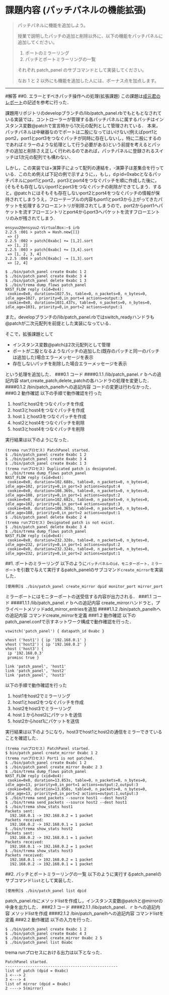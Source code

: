 # 課題内容 (パッチパネルの機能拡張)
>パッチパネルに機能を追加しよう。
>
>授業で説明したパッチの追加と削除以外に、以下の機能をパッチパネルに追加してください。
>
>1. ポートのミラーリング
>2. パッチとポートミラーリングの一覧
>
>それぞれ patch_panel のサブコマンドとして実装してください。
>
>なお 1 と 2 以外にも機能を追加した人には、ボーナス点を加点します。                         



---

#解答
##0. エラーとすべきパッチ操作への処理(拡張課題)
この課題は[成元君のレポート](https://github.com/handai-trema/patch-panel-r-narimoto/blob/master/report.md#bug)の記述を参考に行った．

課題用リポジトリのdevelopブランチの/lib/patch_panel.rbでもともとなされている実装では，コントローラーが管理する各パッチパネルに属するパッチはインスタンス変数@patchで宣言時から1次元の配列として管理されている．
本来，パッチパネルは中継器なのでポートは二股になってはいけない(例えばport1とport2，port1とport3をつなぐパッチが同時に存在しないし，特に二股にするのであればミラーのような処理として行う必要がある)という前提を考えるとパッチの追加と削除さえ正しく行われるのであれば，パッチパネルに登録されるスイッチは1次元の配列でも構わない．

しかし，この実装では+演算子によって配列の連結を，-演算子は差集合を行っている．このため例えば下記の例で示すように，，もし，dｐid=0xabcとなるパッチパネルにport1とport2，port3とport4をつなぐパッチを順に作成した後に，(そもそも存在しない)port1とport3をつなぐパッチの削除ができてしまう．すると，@patcｈにはそもそも存在しないport2とport4をつなぐパッチの情報が保持されてしまううえ，フローテーブルの内容もport1とport3から上がってきたパケットを処理するフローエントリが削除されてしまうので，port2からport1へパケットを流すフローエントリとport4からport3へパケットを流すフローエントリのみが残されてしまう.

```
ensyuu2@ensyuu2-VirtualBox:~$ irb
2.2.5 :001 > patch = Hash.new{[]}
 => {}
2.2.5 :002 > patch[0xabc] += [1,2].sort
 => [1, 2]
2.2.5 :003 > patch[0xabc] += [3,4].sort
 => [1, 2, 3, 4]
2.2.5 :004 > patch[0xabc] -= [1,3].sort
 => [2, 4]
```
```
$ ./bin/patch_panel create 0xabc 1 2
$ ./bin/patch_panel create 0xabc 3 4
$ ./bin/patch_panel delete 0xabc 1 3
$ ./bin/trema dump_flows patch_panel
NXST_FLOW reply (xid=0x4):
 cookie=0x0, duration=1027.5s, table=0, n_packets=0, n_bytes=0, idle_age=1027, priority=0,in_port=4 actions=output:3
 cookie=0x0, duration=1031.437s, table=0, n_packets=0, n_bytes=0, idle_age=1031, priority=0,in_port=2 actions=output:1
```

また，developブランチの/lib/patch_panel.rbではswitch_readyハンドラも@patchが二次元配列を前提とした実装になっている．

そこで，拡張課題として

 * インスタンス変数@patchは2次元配列として管理
 * ポートが二股となるようなパッチの追加した(既存のパッチと同一のパッチは追加した)場合エラーメッセージを表示
 * 存在しないパッチを削除した場合エラーメッセージを表示

という処理を追加した．
###0.1 コード
####0.1.1 /lib/patch_panel.ｒｂへの追記内容
start,create_patch,delete_patchの各ハンドラの処理を変更した．
####0.1.2 /bin/patch_panelhへの追記内容
コードの変更は行わなかった．
###0.2 動作確認
以下の手順で動作確認を行った
 1. host1とhost2をつなぐパッチを作成
 2. host3とhost4をつなぐパッチを作成
 3. host１とhost3をつなぐパッチを作成
 4. host2とhost4をつなぐパッチを削除
 5. host3とhost4をつなぐパッチを削除

実行結果は以下のようになった．
```
(trema runプロセス) PatchPanel started.
$ ./bin/patch_panel create 0xabc 1 2
$ ./bin/patch_panel create 0xabc 3 4
$ ./bin/patch_panel create 0xabc 1 3
(trema runプロセス) Duplicated patch is designated.
$ ./bin/trema dump_flows patch_panel
NXST_FLOW reply (xid=0x4):
 cookie=0x0, duration=102.688s, table=0, n_packets=0, n_bytes=0, idle_age=102, priority=0,in_port=3 actions=output:4
 cookie=0x0, duration=108.369s, table=0, n_packets=0, n_bytes=0, idle_age=108, priority=0,in_port=1 actions=output:2
 cookie=0x0, duration=102.682s, table=0, n_packets=0, n_bytes=0, idle_age=102, priority=0,in_port=4 actions=output:3
 cookie=0x0, duration=108.365s, table=0, n_packets=0, n_bytes=0, idle_age=108, priority=0,in_port=2 actions=output:1
$ ./bin/patch_panel delete 0xabc 2 4
(trema runプロセス) Designated patch is not exist.
$ ./bin/patch_panel delete 0xabc 3 4
$ ./bin/trema dump_flows patch_panel
NXST_FLOW reply (xid=0x4):
 cookie=0x0, duration=232.328s, table=0, n_packets=0, n_bytes=0, idle_age=232, priority=0,in_port=1 actions=output:2
 cookie=0x0, duration=232.324s, table=0, n_packets=0, n_bytes=0, idle_age=232, priority=0,in_port=2 actions=output:1
```

##1. ポートのミラーリング
以下のように`パッチパネルのid，モニターポート，ミラーポート`を引数で与えて実行するpatch_panelのサブコマンド`create_mirror`を実装した．

``[使用例]$ ./bin/patch_panel create_mirror dpid monitor_port mirror_port``

ミラーポートにはモニターポートの送受信する内容が出力される．
###1.1 コード
####1.1.1 /lib/patch_panel.ｒｂへの追記内容
create_mirrorハンドラと，プライベートメソッドadd_mirror_entriesを追加
####1.1.2 /bin/patch_panelhへの追記内容
コマンドcreate_mirrorを定義
###1.2 動作確認
以下のpatch_panel.confで示すネットワーク構成で動作確認を行った．
```
vswitch('patch_panel') { datapath_id 0xabc }

vhost ('host1') { ip '192.168.0.1' }
vhost ('host2') { ip '192.168.0.2' }
vhost ('host3') {
 ip '192.168.0.3'
 promisc true }

link 'patch_panel', 'host1'
link 'patch_panel', 'host2'
link 'patch_panel', 'host3'
```

以下の手順で動作確認を行った
 1. host1をhost2でミラーリング
 2. host1とhost2をつなぐパッチを作成
 3. host2をhost3でミラーリング
 4. host１からhost2にパケットを送信
 5. host2からhost1にパケットを送信

実行結果は以下のようになり，host3でhost1とhost2の通信をミラーできていることを確認した．
```
(trema runプロセス) PatchPanel started.
$ bin/patch_panel create_mirror 0xabc 1 2
(trema runプロセス) Port1 is not patched.
$ ./bin/patch_panel create 0xabc 1 2
$ ./bin/patch_panel create_mirror 0xabc 2 3
$ ./bin/trema dump_flows patch_panel
NXST_FLOW reply (xid=0x4):
 cookie=0x0, duration=13.853s, table=0, n_packets=0, n_bytes=0, idle_age=13, priority=0,in_port=1 actions=output:2,output:3
 cookie=0x0, duration=13.858s, table=0, n_packets=0, n_bytes=0, idle_age=13, priority=0,in_port=2 actions=output:1,output:3
$ ./bin/trema send_packets --source host1 --dest host2
$ ./bin/trema send_packets --source host2 --dest host1
$ ./bin/trema show_stats host1
Packets sent:
  192.168.0.1 -> 192.168.0.2 = 1 packet
Packets received:
  192.168.0.2 -> 192.168.0.1 = 1 packet
$ ./bin/trema show_stats host2
Packets sent:
  192.168.0.2 -> 192.168.0.1 = 1 packet
Packets received:
  192.168.0.1 -> 192.168.0.2 = 1 packet
$ ./bin/trema show_stats host3
Packets received:
  192.168.0.1 -> 192.168.0.2 = 1 packet
  192.168.0.2 -> 192.168.0.1 = 1 packet
```


##2. パッチとポートミラーリングの一覧
以下のように実行するpatch_panelのサブコマンド``list``として実装した．

``[使用例]$ ./bin/patch_panel list dpid``

patch_panel.rbにメソッドlistを作成し，インスタンス変数@patchと@mirrorの中身を出力した．
###2.1 コード
####2.1.1 /lib/patch_panel．ｒｂへの追記内容
メソッドlistを作成
####2.1.2 /bin/patch_panelhへの追記内容
コマンドlistを定義
###2.2 動作確認
以下の入力を行った．

```
$ ./bin/patch_panel create 0xabc 1 2
$ ./bin/patch_panel create 0xabc 4 3
$ ./bin/patch_panel create_mirror 0xabc 2 5
$ ./bin/patch_panel list 0xabc
```

trema runプロセスにおける出力は以下となった．
```
PatchPanel started.
--------------------------------------------------
list of patch (dpid = 0xabc)
1 <---> 2
3 <---> 4
list of mirror (dpid = 0xabc)
2 ----> 5(mirror)
```
